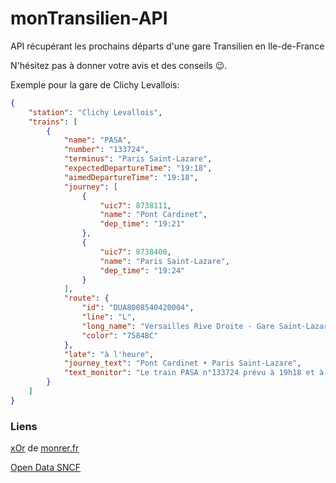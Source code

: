 # monTransilien-API
API récupérant les prochains départs d'une gare Transilien en Ile-de-France

N'hésitez pas à donner votre avis et des conseils 😉.

Exemple pour la gare de Clichy Levallois:

```json
{
    "station": "Clichy Levallois",
    "trains": [
        {
            "name": "PASA",
            "number": "133724",
            "terminus": "Paris Saint-Lazare",
            "expectedDepartureTime": "19:18",
            "aimedDepartureTime": "19:18",
            "journey": [
                {
                    "uic7": 8738111,
                    "name": "Pont Cardinet",
                    "dep_time": "19:21"
                },
                {
                    "uic7": 8738400,
                    "name": "Paris Saint-Lazare",
                    "dep_time": "19:24"
                }
            ],
            "route": {
                "id": "DUA8008540420004",
                "line": "L",
                "long_name": "Versailles Rive Droite - Gare Saint-Lazare",
                "color": "7584BC"
            },
            "late": "à l'heure",
            "journey_text": "Pont Cardinet • Paris Saint-Lazare",
            "text_monitor": "Le train PASA n°133724 prévu à 19h18 et à destination de Paris Saint-Lazare partira de la gare de Clichy Levallois dans 2 minutes"
        }
    ]
}
```

### Liens
[xOr](http://x0r.fr/) de
[monrer.fr](http://monrer.fr)

[Open Data SNCF](https://data.sncf.com/explore/?sort=modified)
